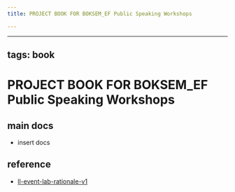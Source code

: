 ```yaml
---
title: PROJECT BOOK FOR BOKSEM_EF Public Speaking Workshops

---
```



---
tags: book
---

PROJECT BOOK FOR BOKSEM_EF Public Speaking Workshops
===

main docs
---

- insert docs

reference
---

- [ll-event-lab-rationale-v1](/AunryFEcRm6SG8qAbHAyIw)

